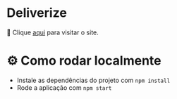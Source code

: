 # Deliverize

📌 Clique [aqui](https://deliverize-teste.netlify.app/) para visitar o site.

# ⚙ Como rodar localmente

- Instale as dependências  do projeto com `npm install`
- Rode a aplicação com `npm start`
